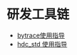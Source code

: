# 研发工具链<a name="ZH-CN_TOPIC_0000001157319389"></a>

- [bytrace使用指导](subsys-toolchain-bytrace-guide.md)
- [hdc\_std 使用指导](subsys-toolchain-hdc-guide.md)


